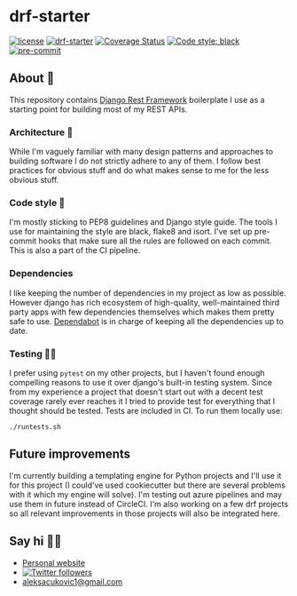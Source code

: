 # drf-starter

[![license](https://img.shields.io/badge/License-MIT-green.svg)](https://github.com/AleksaC/drf-starter/blob/master/LICENSE)
[![drf-starter](https://circleci.com/gh/AleksaC/drf-starter.svg?style=svg)](https://circleci.com/gh/AleksaC/drf-starter)
[![Coverage Status](https://coveralls.io/repos/github/AleksaC/drf-starter/badge.svg?branch=master&t=7uJXsb)](https://coveralls.io/github/AleksaC/drf-starter?branch=master)
<a href="https://github.com/psf/black"><img alt="Code style: black" src="https://img.shields.io/badge/code%20style-black-000000.svg"></a>
[![pre-commit](https://img.shields.io/badge/pre--commit-enabled-brightgreen?logo=pre-commit&logoColor=white)](https://github.com/AleksaC/drf-starter/blob/master/.pre-commit-config.yaml)

## About 📖

This repository contains [Django Rest Framework](https://github.com/encode/django-rest-framework/tree/master)
boilerplate I use as a starting point for building most of my REST APIs.

### Architecture 📏
While I'm vaguely familiar with many design patterns and approaches to building
software I do not strictly adhere to any of them. I follow best practices for
obvious stuff and do what makes sense to me for the less obvious stuff.

### Code style 💅
I'm mostly sticking to PEP8 guidelines and Django style guide. The tools I use
for maintaining the style are black, flake8 and isort. I've set up pre-commit
hooks that make sure all the rules are followed on each commit. This is also a
part of the CI pipeline.

### Dependencies
I like keeping the number of dependencies in my project as low as possible.
However django has rich ecosystem of high-quality, well-maintained third party
apps with few dependencies themselves which makes them pretty safe to use.
[Dependabot](https://dependabot.com/) is in charge of keeping all the
dependencies up to date.

### Testing 👩‍🔬
I prefer using `pytest` on my other projects, but I haven't found enough
compelling reasons to use it over django's built-in testing system. Since from
my experience a project that doesn't start out with a decent test coverage
rarely ever reaches it I tried to provide test for everything that I thought
should be tested. Tests are included in CI. To run them locally use:
```shell script
./runtests.sh
```

## Future improvements

I'm currently building a templating engine for Python projects and I'll use it
for this project (I could've used cookiecutter but there are several problems
with it which my engine will solve). I'm testing out azure pipelines and may use
them in future instead of CircleCI. I'm also working on a few drf projects so
all relevant improvements in those projects will also be integrated here.

## Say hi 🙋‍♂️
- [Personal website](https://aleksac.me)
- <a target="_blank" href="http://twitter.com/aleksa_c_"><img alt='Twitter followers' src="https://img.shields.io/twitter/follow/aleksa_c_.svg?style=social"></a>
- aleksacukovic1@gmail.com
